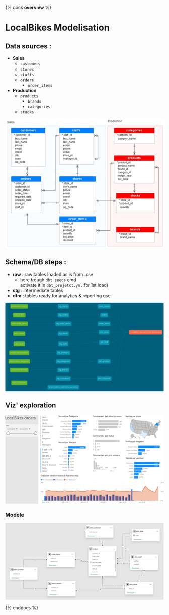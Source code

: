 {% docs __overview__ %}

# LocalBikes Modelisation

## Data sources :

- **Sales**
  - `customers`
  - `stores`
  - `staffs`
  - `orders`
    - `order_items`
- **Production**
  - `products`
    - `brands`
    - `categories`
  - `stocks`

![MLD](./localbikes_MLD.png)

## Schema/DB steps :

- **raw** : raw tables loaded as is from .csv
  - here trough `dbt seeds` cmd \
    activate it in `dbt_projetct.yml` for 1st load)
- **stg** : intermediate tables
- **dtm** : tables ready for analytics & reporting use

![dbt lineage](../dbt_lineage.png)

## Viz' exploration

![viz_exploration](../viz_exploration.png)

### Modèle

![viz_model](../viz_model.png)

{% enddocs %}